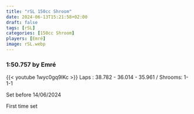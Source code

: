 ```yaml
---
title: "rSL 150cc Shroom"
date: 2024-06-13T15:21:58+02:00
draft: false
tags: [rSL]
categories: [150cc Shroom]
players: [Emré]
image: rSL.webp
---
```

### 1:50.757 by Emré

{{< youtube 1wyc0gq9lKc >}}
Laps : 38.782 - 36.014 - 35.961 /
Shrooms: 1-1-1

Set before 14/06/2024

First time set